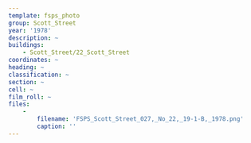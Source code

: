 ```yaml
---
template: fsps_photo
group: Scott_Street
year: '1978'
description: ~
buildings:
    - Scott_Street/22_Scott_Street
coordinates: ~
heading: ~
classification: ~
section: ~
cell: ~
film_roll: ~
files:
    -
        filename: 'FSPS_Scott_Street_027,_No_22,_19-1-B,_1978.png'
        caption: ''
---
```

